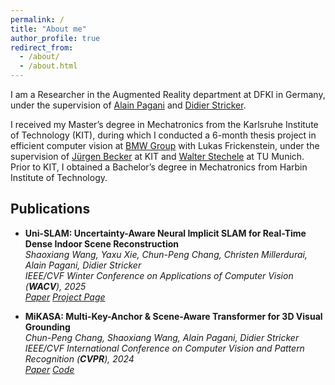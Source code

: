 ```yaml
---
permalink: /
title: "About me"
author_profile: true
redirect_from: 
  - /about/
  - /about.html
---
```



I am a Researcher in the Augmented Reality department at DFKI in Germany, under the supervision of [Alain Pagani](https://sites.google.com/site/alainpagani/) and [Didier Stricker](https://av.dfki.de/members/stricker/). 

I received my Master’s degree in Mechatronics from the Karlsruhe Institute of Technology (KIT), during which I conducted a 6-month thesis project in efficient computer vision at [BMW Group](https://www.bmwgroup.com/en/innovation/automated-driving.html) with Lukas Frickenstein, under the supervision of [Jürgen Becker](https://www.itiv.kit.edu/21_53.php) at KIT and [Walter Stechele](https://www.ce.cit.tum.de/lis/stechele/) at TU Munich. Prior to KIT, I obtained a Bachelor’s degree in Mechatronics from Harbin Institute of Technology.


## Publications

- **Uni-SLAM: Uncertainty-Aware Neural Implicit SLAM for Real-Time Dense Indoor Scene Reconstruction**  
  *Shaoxiang Wang, Yaxu Xie, Chun-Peng Chang, Christen Millerdurai, Alain Pagani, Didier Stricker*  
  *IEEE/CVF Winter Conference on Applications of Computer Vision (**WACV**), 2025*   
  *[Paper](https://arxiv.org/abs/2412.00242) [Project Page](https://shaoxiang777.github.io/project/uni-slam/)*

- **MiKASA: Multi-Key-Anchor & Scene-Aware Transformer for 3D Visual Grounding**  
  *Chun-Peng Chang, Shaoxiang Wang, Alain Pagani, Didier Stricker*     
  *IEEE/CVF International Conference on Computer Vision and Pattern Recognition (**CVPR**), 2024*  
  *[Paper](https://openaccess.thecvf.com/content/CVPR2024/papers/Chang_MiKASA_Multi-Key-Anchor__Scene-Aware_Transformer_for_3D_Visual_Grounding_CVPR_2024_paper.pdf) [Code](https://github.com/dfki-av/MiKASA-3DVG)*
